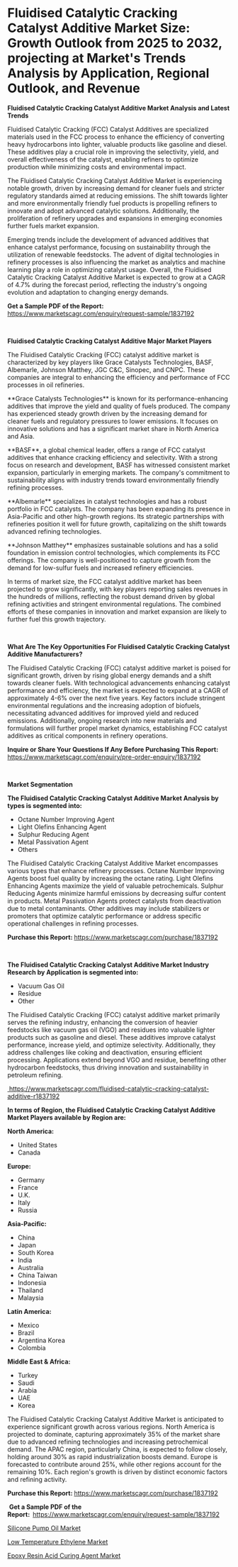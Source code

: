 <p><h1>Fluidised Catalytic Cracking Catalyst Additive Market Size: Growth Outlook from 2025 to 2032, projecting at Market's Trends Analysis by Application, Regional Outlook, and Revenue</h1></p><p><strong>Fluidised Catalytic Cracking Catalyst Additive Market Analysis and Latest Trends</strong></p>
<p><p>Fluidised Catalytic Cracking (FCC) Catalyst Additives are specialized materials used in the FCC process to enhance the efficiency of converting heavy hydrocarbons into lighter, valuable products like gasoline and diesel. These additives play a crucial role in improving the selectivity, yield, and overall effectiveness of the catalyst, enabling refiners to optimize production while minimizing costs and environmental impact.</p><p>The Fluidised Catalytic Cracking Catalyst Additive Market is experiencing notable growth, driven by increasing demand for cleaner fuels and stricter regulatory standards aimed at reducing emissions. The shift towards lighter and more environmentally friendly fuel products is propelling refiners to innovate and adopt advanced catalytic solutions. Additionally, the proliferation of refinery upgrades and expansions in emerging economies further fuels market expansion.</p><p>Emerging trends include the development of advanced additives that enhance catalyst performance, focusing on sustainability through the utilization of renewable feedstocks. The advent of digital technologies in refinery processes is also influencing the market as analytics and machine learning play a role in optimizing catalyst usage. Overall, the Fluidised Catalytic Cracking Catalyst Additive Market is expected to grow at a CAGR of 4.7% during the forecast period, reflecting the industry's ongoing evolution and adaptation to changing energy demands.</p></p>
<p><strong>Get a Sample PDF of the Report:&nbsp;</strong> <a href="https://www.marketscagr.com/enquiry/request-sample/1837192?utm_campaign=2194&utm_medium=2&utm_source=Github&utm_content=ia&utm_term=03042025&utm_id=fluidised-catalytic-cracking-catalyst-additive">https://www.marketscagr.com/enquiry/request-sample/1837192</a></p>
<p>&nbsp;</p>
<p><strong>Fluidised Catalytic Cracking Catalyst Additive Major Market Players</strong></p>
<p><p>The Fluidised Catalytic Cracking (FCC) catalyst additive market is characterized by key players like Grace Catalysts Technologies, BASF, Albemarle, Johnson Matthey, JGC C&C, Sinopec, and CNPC. These companies are integral to enhancing the efficiency and performance of FCC processes in oil refineries.</p><p>**Grace Catalysts Technologies** is known for its performance-enhancing additives that improve the yield and quality of fuels produced. The company has experienced steady growth driven by the increasing demand for cleaner fuels and regulatory pressures to lower emissions. It focuses on innovative solutions and has a significant market share in North America and Asia.</p><p>**BASF**, a global chemical leader, offers a range of FCC catalyst additives that enhance cracking efficiency and selectivity. With a strong focus on research and development, BASF has witnessed consistent market expansion, particularly in emerging markets. The company's commitment to sustainability aligns with industry trends toward environmentally friendly refining processes.</p><p>**Albemarle** specializes in catalyst technologies and has a robust portfolio in FCC catalysts. The company has been expanding its presence in Asia-Pacific and other high-growth regions. Its strategic partnerships with refineries position it well for future growth, capitalizing on the shift towards advanced refining technologies.</p><p>**Johnson Matthey** emphasizes sustainable solutions and has a solid foundation in emission control technologies, which complements its FCC offerings. The company is well-positioned to capture growth from the demand for low-sulfur fuels and increased refinery efficiencies.</p><p>In terms of market size, the FCC catalyst additive market has been projected to grow significantly, with key players reporting sales revenues in the hundreds of millions, reflecting the robust demand driven by global refining activities and stringent environmental regulations. The combined efforts of these companies in innovation and market expansion are likely to further fuel this growth trajectory.</p></p>
<p>&nbsp;</p>
<p><strong>What Are The Key Opportunities For Fluidised Catalytic Cracking Catalyst Additive Manufacturers?</strong></p>
<p><p>The Fluidised Catalytic Cracking (FCC) catalyst additive market is poised for significant growth, driven by rising global energy demands and a shift towards cleaner fuels. With technological advancements enhancing catalyst performance and efficiency, the market is expected to expand at a CAGR of approximately 4-6% over the next five years. Key factors include stringent environmental regulations and the increasing adoption of biofuels, necessitating advanced additives for improved yield and reduced emissions. Additionally, ongoing research into new materials and formulations will further propel market dynamics, establishing FCC catalyst additives as critical components in refinery operations.</p></p>
<p><strong>Inquire or Share Your Questions If Any Before Purchasing This Report:</strong> <a href="https://www.marketscagr.com/enquiry/pre-order-enquiry/1837192?utm_campaign=2194&utm_medium=2&utm_source=Github&utm_content=ia&utm_term=03042025&utm_id=fluidised-catalytic-cracking-catalyst-additive">https://www.marketscagr.com/enquiry/pre-order-enquiry/1837192</a></p>
<p>&nbsp;</p>
<p><strong>Market Segmentation</strong></p>
<p><strong>The Fluidised Catalytic Cracking Catalyst Additive Market Analysis by types is segmented into:</strong></p>
<p><ul><li>Octane Number Improving Agent</li><li>Light Olefins Enhancing Agent</li><li>Sulphur Reducing Agent</li><li>Metal Passivation Agent</li><li>Others</li></ul></p>
<p><p>The Fluidised Catalytic Cracking Catalyst Additive Market encompasses various types that enhance refinery processes. Octane Number Improving Agents boost fuel quality by increasing the octane rating. Light Olefins Enhancing Agents maximize the yield of valuable petrochemicals. Sulphur Reducing Agents minimize harmful emissions by decreasing sulfur content in products. Metal Passivation Agents protect catalysts from deactivation due to metal contaminants. Other additives may include stabilizers or promoters that optimize catalytic performance or address specific operational challenges in refining processes.</p></p>
<p><strong>Purchase this Report:&nbsp;</strong><a href="https://www.marketscagr.com/purchase/1837192?utm_campaign=2194&utm_medium=2&utm_source=Github&utm_content=ia&utm_term=03042025&utm_id=fluidised-catalytic-cracking-catalyst-additive">https://www.marketscagr.com/purchase/1837192</a></p>
<p>&nbsp;</p>
<p><strong>The Fluidised Catalytic Cracking Catalyst Additive Market Industry Research by Application is segmented into:</strong></p>
<p><ul><li>Vacuum Gas Oil</li><li>Residue</li><li>Other</li></ul></p>
<p><p>The Fluidised Catalytic Cracking (FCC) catalyst additive market primarily serves the refining industry, enhancing the conversion of heavier feedstocks like vacuum gas oil (VGO) and residues into valuable lighter products such as gasoline and diesel. These additives improve catalyst performance, increase yield, and optimize selectivity. Additionally, they address challenges like coking and deactivation, ensuring efficient processing. Applications extend beyond VGO and residue, benefiting other hydrocarbon feedstocks, thus driving innovation and sustainability in petroleum refining.</p></p>
<p><a href="https://www.marketscagr.com/fluidised-catalytic-cracking-catalyst-additive-r1837192?utm_campaign=2194&utm_medium=2&utm_source=Github&utm_content=ia&utm_term=03042025&utm_id=fluidised-catalytic-cracking-catalyst-additive">&nbsp;https://www.marketscagr.com/fluidised-catalytic-cracking-catalyst-additive-r1837192</a></p>
<p><strong>In terms of Region, the Fluidised Catalytic Cracking Catalyst Additive Market Players available by Region are:</strong></p>
<p>
    <p> <strong> North America: </strong>
        <ul>
            <li>United States</li>
            <li>Canada</li>
        </ul>
        </p> 
    <p> <strong> Europe: </strong>
        <ul>
            <li>Germany</li>
            <li>France</li>
            <li>U.K.</li>
            <li>Italy</li>
            <li>Russia</li>
        </ul>
        </p> 
    <p> <strong> Asia-Pacific: </strong>
        <ul>
            <li>China</li>
            <li>Japan</li>
            <li>South Korea</li>
            <li>India</li>
            <li>Australia</li>
            <li>China Taiwan</li>
            <li>Indonesia</li>
            <li>Thailand</li>
            <li>Malaysia</li>
        </ul>
        </p> 
    <p> <strong> Latin America: </strong>
        <ul>
            <li>Mexico</li>
            <li>Brazil</li>
            <li>Argentina Korea</li>
            <li>Colombia</li>
        </ul>
        </p> 
    <p> <strong> Middle East & Africa: </strong>
        <ul>
            <li>Turkey</li>
            <li>Saudi</li>
            <li>Arabia</li>
            <li>UAE</li>
            <li>Korea</li>
        </ul>
    </p>
    </p>
<p><p>The Fluidised Catalytic Cracking Catalyst Additive Market is anticipated to experience significant growth across various regions. North America is projected to dominate, capturing approximately 35% of the market share due to advanced refining technologies and increasing petrochemical demand. The APAC region, particularly China, is expected to follow closely, holding around 30% as rapid industrialization boosts demand. Europe is forecasted to contribute around 25%, while other regions account for the remaining 10%. Each region's growth is driven by distinct economic factors and refining activity.</p></p>
<p><strong>Purchase this Report: </strong><a href="https://www.marketscagr.com/purchase/1837192?utm_campaign=2194&utm_medium=2&utm_source=Github&utm_content=ia&utm_term=03042025&utm_id=fluidised-catalytic-cracking-catalyst-additive">https://www.marketscagr.com/purchase/1837192</a></p>
<p>&nbsp;<strong>Get a Sample PDF of the Report:&nbsp;&nbsp;</strong><a href="https://www.marketscagr.com/enquiry/request-sample/1837192?utm_campaign=2194&utm_medium=2&utm_source=Github&utm_content=ia&utm_term=03042025&utm_id=fluidised-catalytic-cracking-catalyst-additive">https://www.marketscagr.com/enquiry/request-sample/1837192</a></p>
<p><strong></strong></p>
<p><p><a href="https://github.com/ChiragRp1/Market-Research-Report-List-7/blob/main/silicone-pump-oil-market.md?utm_campaign=2194&utm_medium=2&utm_source=Github&utm_content=ia&utm_term=03042025&utm_id=fluidised-catalytic-cracking-catalyst-additive">Silicone Pump Oil Market</a></p><p><a href="https://github.com/camacrokesw2/Market-Research-Report-List-1/blob/main/low-temperature-ethylene-market.md?utm_campaign=2194&utm_medium=2&utm_source=Github&utm_content=ia&utm_term=03042025&utm_id=fluidised-catalytic-cracking-catalyst-additive">Low Temperature Ethylene Market</a></p><p><a href="https://github.com/beberjuban9a/Market-Research-Report-List-1/blob/main/epoxy-resin-acid-curing-agent-market.md?utm_campaign=2194&utm_medium=2&utm_source=Github&utm_content=ia&utm_term=03042025&utm_id=fluidised-catalytic-cracking-catalyst-additive">Epoxy Resin Acid Curing Agent Market</a></p></p>